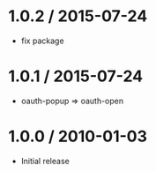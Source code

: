 
1.0.2 / 2015-07-24
==================

  * fix package

1.0.1 / 2015-07-24
==================

  * oauth-popup => oauth-open

1.0.0 / 2010-01-03
==================

  * Initial release
